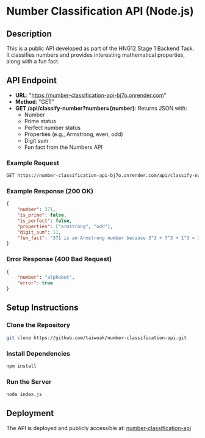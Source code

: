 # Number Classification API (Node.js)

## Description
This is a public API developed as part of the HNG12 Stage 1 Backend Task. It classifies numbers and provides interesting mathematical properties, along with a fun fact.

## API Endpoint
- **URL**: "https://number-classification-api-bj7o.onrender.com"
- **Method**: "GET"
- **GET /api/classify-number?number={number}**: Returns JSON with:
  - Number
  - Prime status
  - Perfect number status
  - Properties (e.g., Armstrong, even, odd)
  - Digit sum
  - Fun fact from the Numbers API

### Example Request
```bash
GET https://number-classification-api-bj7o.onrender.com/api/classify-number?number=371
```

### Example Response (200 OK)
```json
{
    "number": 371,
    "is_prime": false,
    "is_perfect": false,
    "properties": ["armstrong", "odd"],
    "digit_sum": 11,
    "fun_fact": "371 is an Armstrong number because 3^3 + 7^3 + 1^3 = 371"
}
```

### Error Response (400 Bad Request)
```json
{
    "number": "alphabet",
    "error": true
}
```

## Setup Instructions

### Clone the Repository
```bash
git clone https://github.com/taiwoak/number-classification-api.git
```

### Install Dependencies
```bash
npm install
```

### Run the Server
```bash
node index.js
```

## Deployment
The API is deployed and publicly accessible at: [number-classification-api](https://number-classification-api-bj7o.onrender.com)